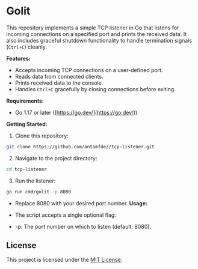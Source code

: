 
# Golit

This repository implements a simple TCP listener in Go that listens for incoming connections on a specified port and prints the received data. It also includes graceful shutdown functionality to handle termination signals (`Ctrl+C`) cleanly.

**Features:**

- Accepts incoming TCP connections on a user-defined port.
- Reads data from connected clients.
- Prints received data to the console.
- Handles `Ctrl+C` gracefully by closing connections before exiting.

**Requirements:**

- Go 1.17 or later ([https://go.dev/](https://go.dev/))

**Getting Started:**

1. Clone this repository:
```bash
git clone https://github.com/antomfdez/tcp-listener.git
```

2. Navigate to the project directory:
```bash
cd tcp-listener
```

3. Run the listener:
```bash
go run cmd/golit -p 8080
```

- Replace 8080 with your desired port number.
**Usage:**

- The script accepts a single optional flag:

- -p: The port number on which to listen (default: 8080).

## License

This project is licensed under the [MIT License](https://opensource.org/licenses/MIT).